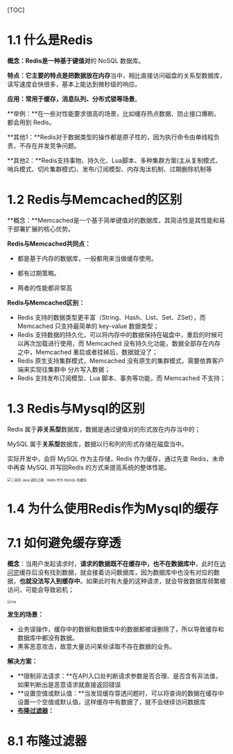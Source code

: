 [TOC]



# 1.1 什么是Redis

**概念：**Redis是一种基于**键值对**的 NoSQL 数据库。

**特点：**它主要的特点是把数据放在**内存**当中，相比直接访问磁盘的关系型数据库，读写速度会快很多，基本上能达到微秒级的响应。

**应用：**常用于**缓存，消息队列、分布式锁等场景**。

**举例：**在一些对性能要求很高的场景，比如缓存热点数据、防止接口爆刷，都会用到 Redis。

**其他1：**Redis对于数据类型的操作都是原子性的，因为执行命令由单线程负责，不存在并发竞争问题。

**其他2：**Redis支持事物、持久化、Lua脚本、多种集群方案(主从复制模式、哨兵模式、切片集群模式)、发布/订阅模型、内存淘汰机制、过期删除机制等





# 1.2 Redis与Memcached的区别

**概念：**Memcached是一个基于简单键值对的数据库，其简洁性是其性能和易于部署扩展的核心优势。

**Redis与Memcached共同点：**

* 都是基于内存的数据库，一般都用来当做缓存使用。

* 都有过期策略。

* 两者的性能都非常高

**Redis与Memcached区别：**

* Redis ⽀持的数据类型更丰富（String、Hash、List、Set、ZSet），⽽ Memcached 只⽀持最简单的 key-value 数据类型； 
* Redis ⽀持数据的持久化，可以将内存中的数据保持在磁盘中，重启的时候可以再次加载进⾏使⽤，⽽ Memcached 没有持久化功能，数据全部存在内存之中，Memcached 重启或者挂掉后，数据就没了；
*  Redis 原⽣⽀持集群模式，Memcached 没有原⽣的集群模式，需要依靠客户端来实现往集群中 分⽚写⼊数据； 
* Redis ⽀持发布订阅模型、Lua 脚本、事务等功能，⽽ Memcached 不⽀持；





# 1.3 Redis与Mysql的区别

Redis 属于**非关系型**数据库，数据是通过键值对的形式放在内存当中的；

MySQL 属于**关系型**数据库，数据以行和列的形式存储在磁盘当中。

实际开发中，会将 MySQL 作为主存储，Redis 作为缓存，通过先查 Redis，未命中再查 MySQL 并写回Redis 的方式来提高系统的整体性能。

<img src="https://cdn.tobebetterjavaer.com/stutymore/redis-20250427152053.png" alt="二哥的 Java 进阶之路：Redis 作为 MySQL 的缓存" style="zoom: 55%;" />





# 1.4 为什么使用Redis作为Mysql的缓存

















# 7.1 如何避免缓存穿透

**概念**：当用户发起请求时，**请求的数据既不在缓存中，也不在数据库中**，此时在[访问完](#)缓存后没有找到数据，就会接着访问数据库，因为数据库中也没有对应的数据，**也就没法写入到缓存中**。如果此时有大量的这种请求，就会导致数据库频繁被访问，可能会导致宕机；



<img src="https://cdn.xiaolincoding.com//mysql/other/b7031182f770a7a5b3c82eaf749f53b0.png" alt="img" style="zoom: 50%;" />



**发生的场景：**

* 业务误操作，缓存中的数据和数据库中的数据都被误删除了，所以导致缓存和数据库中都没有数据。
* 黑客恶意攻击，故意大量访问某些读取不存在数据的业务。



**解决方案：**

* **限制非法请求：**在API入口处判断请求参数是否合理、是否含有非法值，如果判断出是恶意请求就直接返回错误
* **设置空值或默认值：**当发现缓存穿透问题时，可以将查询的数据在缓存中设置一个空值或默认值，这样缓存中有数据了，就不会继续访问数据库
* **[布隆过滤器](#81-布隆过滤器)：**





# 8.1 布隆过滤器

